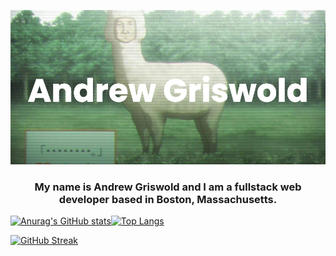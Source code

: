 ![MasterHead](/banner.png)
<h3 align="center">My name is Andrew Griswold and I am a fullstack web developer based in Boston, Massachusetts.
</h3>

[![Anurag's GitHub stats](https://github-readme-stats.vercel.app/api?username=ThaGrza&show_icons=true)](https://github.com/anuraghazra/github-readme-stats)[![Top Langs](https://github-readme-stats.vercel.app/api/top-langs/?username=ThaGrza&layout=compact)](https://github.com/ThaGrza/github-readme-stats)

[![GitHub Streak](https://github-readme-streak-stats.herokuapp.com/?user=ThaGrza)](https://git.io/streak-stats)
